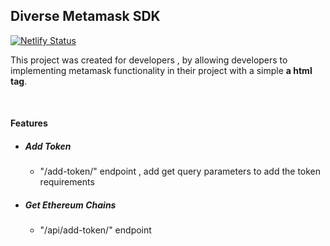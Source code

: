 ## Diverse Metamask SDK
[![Netlify Status](https://api.netlify.com/api/v1/badges/4479c4db-4cc5-4603-96ce-33aad29726bc/deploy-status)](https://app.netlify.com/sites/diverse-metamask/deploys) <br/>

This project was created for developers , by allowing developers to
implementing metamask functionality in their project with a simple **a html tag**.

<br>

#### Features
 - ##### Add Token
   - "/add-token/" endpoint , add get query parameters to add the token requirements
 - ##### Get Ethereum Chains 
   - "/api/add-token/" endpoint 
